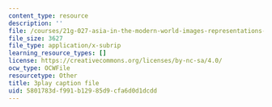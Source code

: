 ```yaml
---
content_type: resource
description: ''
file: /courses/21g-027-asia-in-the-modern-world-images-representations-fall-2016/5801783df991b12985d9cfa6d0d1dcdd_1801228.srt
file_size: 3627
file_type: application/x-subrip
learning_resource_types: []
license: https://creativecommons.org/licenses/by-nc-sa/4.0/
ocw_type: OCWFile
resourcetype: Other
title: 3play caption file
uid: 5801783d-f991-b129-85d9-cfa6d0d1dcdd
---
```

